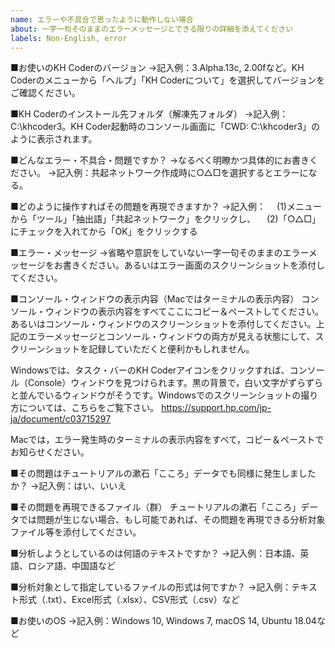 ```yaml
---
name: エラーや不具合で思ったように動作しない場合
about: 一字一句そのままのエラーメッセージとできる限りの詳細を添えてください
labels: Non-English, error
---
```


<!--
※以下のテンプレート（雛形）を編集・削除して、質問内容をお書きください。

なお、事前にすでに投稿されたissueや、旧掲示板を検索してみてください。同じような問題がすでに投稿されているかもしれません。

旧掲示板はこちらです：
http://koichi.nihon.to/cgi-bin/bbs_khn/khcf.cgi

同じような問題がまだ投稿されていない場合には、以下の情報を記入してご投稿ください。状況を詳しくお書きいただくほど，解決にいたる可能性が高くなります。
-->

■お使いのKH Coderのバージョン
→記入例：3.Alpha.13c, 2.00fなど。KH Coderのメニューから「ヘルプ」「KH Coderについて」を選択してバージョンをご確認ください。

■KH Coderのインストール先フォルダ（解凍先フォルダ）
→記入例：C:\khcoder3。KH Coder起動時のコンソール画面に「CWD: C:\khcoder3」のように表示されます。

■どんなエラー・不具合・問題ですか？
→なるべく明瞭かつ具体的にお書きください。
→記入例：共起ネットワーク作成時に○△□を選択するとエラーになる。

■どのように操作すればその問題を再現できますか？
→記入例：
　(1)メニューから「ツール」「抽出語」「共起ネットワーク」をクリックし、
　(2)「○△□」にチェックを入れてから「OK」をクリックする

■エラー・メッセージ
→省略や意訳をしていない一字一句そのままのエラーメッセージをお書きください。あるいはエラー画面のスクリーンショットを添付してください。

■コンソール・ウィンドウの表示内容（Macではターミナルの表示内容）
コンソール・ウィンドウの表示内容をすべてここにコピー＆ペーストしてください。あるいはコンソール・ウィンドウのスクリーンショットを添付してください。上記のエラーメッセージとコンソール・ウィンドウの両方が見える状態にして、スクリーンショットを記録していただくと便利かもしれません。

Windowsでは、タスク・バーのKH Coderアイコンをクリックすれば、コンソール（Console）ウィンドウを見つけられます。黒の背景で，白い文字がずらずらと並んでいるウィンドウがそうです。Windowsでのスクリーンショットの撮り方については、こちらをご覧下さい。 https://support.hp.com/jp-ja/document/c03715297

Macでは，エラー発生時のターミナルの表示内容をすべて，コピー＆ペーストでお知らせください。

■その問題はチュートリアルの漱石「こころ」データでも同様に発生しましたか？
→記入例：はい、いいえ

■その問題を再現できるファイル（群）
チュートリアルの漱石「こころ」データでは問題が生じない場合、もし可能であれば、その問題を再現できる分析対象ファイル等を添付してください。

■分析しようとしているのは何語のテキストですか？
→記入例：日本語、英語、ロシア語、中国語など

■分析対象として指定しているファイルの形式は何ですか？
→記入例：テキスト形式（.txt）、Excel形式（.xlsx）、CSV形式（.csv）など

■お使いのOS
→記入例：Windows 10, Windows 7, macOS 14, Ubuntu 18.04など

<!--
このIssueにお書きいただいたエラー等が解決したときには，このIssueを「Close」してください。

またIssueの新規作成時には、「○○先生」「○○さま」のように、特定の人だけに宛てて書くような書き出しは避けて下さい。この「Issues」は誰でも返信・議論できる場であり，開発者以外の方にも積極的に質問への返信をご投稿いただければと願っています。新規作成時には，宛名はなしでかまわないと思いますし，書きたい場合は「○○さま，皆さま」のようにしていただければと存じます。Issueを新規作成した後，議論が始まってからは，返信先を明示したい場合もあるでしょうから，適宜，宛名をお書きください。
-->